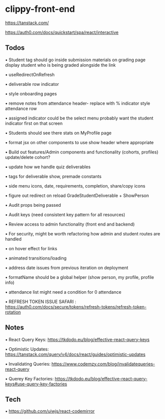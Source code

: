 # clippy-front-end

https://tanstack.com/

https://auth0.com/docs/quickstart/spa/react/interactive


## Todos

• Student tag should go inside submission materials on grading page
  display student who is being graded alongside the link

• useRedirectOnRefresh

• deliverable row indicator

• style onboarding pages

• remove notes from attendance header- replace with % indicator
  style attendance row

• assigned indicator could be the select menu
  probably want the student indicator first on that screen

• Students should see there stats on MyProfile page

• format jsx on other components to use show header where appropriate

• Build out features/Admin components and functionality (cohorts, profiles)
  update/delete cohort?

• update how we handle quiz deliverables

• tags for deliverable show, premade constants

• side menu icons, date, requirements, completion, share/copy icons

• figure out redirect on reload GradeStudentDeliverable + ShowPerson

• Audit props being passed

• Audit keys (need consistent key pattern for all resources)

• Review access to admin functionality (front end and backend)

• For security, might be worth refactoring how admin and student routes are handled

• on hover effect for links

• animated transitions/loading

• address date issues from previous iteration on deployment

• formatName should be a global helper (show person, my profile, profile info)

• attendance list might need a condition for 0 attendance

• REFRESH TOKEN ISSUE SAFARI : https://auth0.com/docs/secure/tokens/refresh-tokens/refresh-token-rotation


## Notes

• React Query Keys: https://tkdodo.eu/blog/effective-react-query-keys

• Optimistic Updates: https://tanstack.com/query/v4/docs/react/guides/optimistic-updates

• Invalidating Queries: https://www.codemzy.com/blog/invalidatequeries-react-query

• Querey Key Factories: https://tkdodo.eu/blog/effective-react-query-keys#use-query-key-factories


## Tech

• https://github.com/uiwjs/react-codemirror